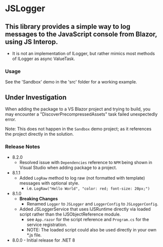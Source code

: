 # JSLogger

## This library provides a simple way to log messages to the JavaScript console from Blazor, using JS Interop.
- It is not an implementation of ILogger, but rather mimics most methods of ILogger as async ValueTask.

### Usage
See the 'Sandbox' demo in the 'src' folder for a working example.

## Under Investigation
When adding the package to a VS Blazor project and trying to build, you may encounter a
"DiscoverPrecompressedAssets" task failed unexpectedly error.

Note: This does not happen in the `Sandbox` demo project; as it references the project directly in the solution.

### Release Notes
- 8.2.0
  - Resolved issue with `Dependencies` reference to `NPM` being shown in Visual Studio
  when adding package to a project.
- 8.1.1
  - Added `LogRaw` method to log raw (not formatted with template) messages with optional style.
    - i.e. `LogRaw("Hello World", "color: red; font-size: 20px;")`
- 8.1.0 
  - **Breaking Changes** 
    - Renamed `Logger` to `JSLogger` and `LoggerConfig` to `JSLoggerConfig`.
  - Added JSLoggerService that uses IJSRuntime directly via loaded script
rather than the IJSObjectReference module.
    - see `App.razor` for the script reference and `Program.cs` for the service registration.
    - NOTE: The loaded script could also be used directly in your own *.js file.
- 8.0.0 - Initial release for .NET 8

